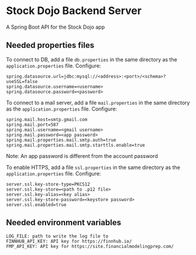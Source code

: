 # Stock Dojo Backend Server
A Spring Boot API for the Stock Dojo app

## Needed properties files
To connect to DB, add a file `db.properties` in the same directory as the `application.properties` file. Configure:

    spring.datasource.url=jdbc:mysql://<address>:<port>/<schema>?useSSL=false
    spring.datasource.username=<username>
    spring.datasource.password=<password>

To connect to a mail server, add a file `mail.properties` in the same directory as the `application.properties` file. Configure:

    spring.mail.host=smtp.gmail.com
    spring.mail.port=587
    spring.mail.username=<gmail username>
    spring.mail.password=<app password>
    spring.mail.properties.mail.smtp.auth=true
    spring.mail.properties.mail.smtp.starttls.enable=true

Note: An app password is different from the account password

To enable HTTPS, add a file `ssl.properties` in the same directory as the `application.properties` file. Configure:

    server.ssl.key-store-type=PKCS12
    server.ssl.key-store=<path to .p12 file>
    server.ssl.key-alias=<key alias>
    server.ssl.key-store-password=<keystore password>
    server.ssl.enabled=true

## Needed environment variables

    LOG_FILE: path to write the log file to
    FINNHUB_API_KEY: API key for https://finnhub.io/
    FMP_API_KEY: API key for https://site.financialmodelingprep.com/
